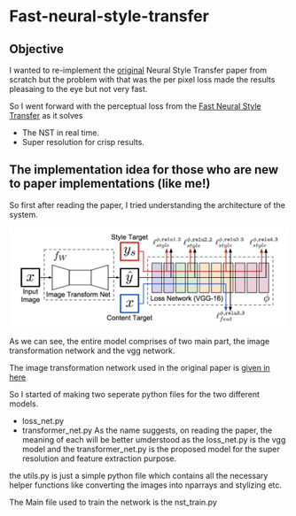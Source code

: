 # Fast-neural-style-transfer


## Objective
I wanted to re-implement the [original](https://arxiv.org/abs/1508.06576) Neural Style Transfer paper from scratch but the problem with that was the per pixel loss made the results pleasaing to the eye but not very fast.

So I went forward with the perceptual loss from the [Fast Neural Style Transfer](https://cs.stanford.edu/people/jcjohns/eccv16/) as it solves
 - The NST in real time.
 - Super resolution for crisp results.
 
## The implementation idea for those who are new to paper implementations (like me!)

So first after reading the paper, I tried understanding the architecture of the system.

![Architecture](images/model.png)

As we can see, the entire model comprises of two main part, the image transformation network and the vgg network.


The image transformation network used in the original paper is [given in here](https://cs.stanford.edu/people/jcjohns/papers/eccv16/JohnsonECCV16Supplementary.pdf)

So I started of making two seperate python files for the two different models.
 - loss_net.py
 - transformer_net.py
As the name suggests, on reading the paper, the meaning of each will be better umderstood as the loss_net.py is the vgg model and the transformer_net.py is the proposed model for the super resolution and feature extraction purpose.


the utils.py is just a simple python file which contains all the necessary helper functions like converting the images into nparrays and stylizing etc.

The Main file used to train the network is the nst_train.py

